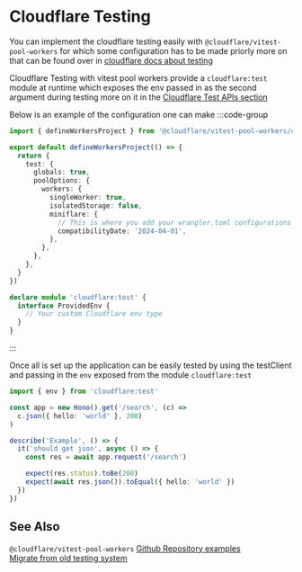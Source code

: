 # Cloudflare Testing

You can implement the cloudflare testing easily with `@cloudflare/vitest-pool-workers` for which some configuration has to be made priorly more on that can be found over in [cloudflare docs about testing](https://developers.cloudflare.com/workers/testing/vitest-integration/get-started/write-your-first-test/)

Cloudflare Testing with vitest pool workers provide a `cloudflare:test` module at runtime which exposes the env passed in as the second argument during testing more on it in the [Cloudflare Test APIs section](https://developers.cloudflare.com/workers/testing/vitest-integration/test-apis/)

Below is an example of the configuration one can make
:::code-group

```ts [vitest.config.ts]
import { defineWorkersProject } from '@cloudflare/vitest-pool-workers/config'

export default defineWorkersProject(() => {
  return {
    test: {
      globals: true,
      poolOptions: {
        workers: {
          singleWorker: true,
          isolatedStorage: false,
          miniflare: {
            // This is where you add your wrangler.toml configurations
            compatibilityDate: '2024-04-01',
          },
        },
      },
    },
  }
})
```

```ts [env.d.ts]
declare module 'cloudflare:test' {
  interface ProvidedEnv {
    // Your custom Cloudflare env type
  }
}
```

:::

Once all is set up the application can be easily tested by using the testClient and passing in the `env` exposed from the module `cloudflare:test`

```ts
import { env } from 'cloudflare:test'

const app = new Hono().get('/search', (c) =>
  c.json({ hello: 'world' }, 200)
)

describe('Example', () => {
  it('should get json', async () => {
    const res = await app.request('/search')

    expect(res.status).toBe(200)
    expect(await res.json()).toEqual({ hello: 'world' })
  })
})
```

## See Also

`@cloudflare/vitest-pool-workers` [Github Repository examples](https://github.com/cloudflare/workers-sdk/tree/main/fixtures/vitest-pool-workers-examples)\
[Migrate from old testing system](https://developers.cloudflare.com/workers/testing/vitest-integration/get-started/migrate-from-miniflare-2/)

